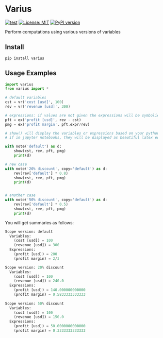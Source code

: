 # Varius
[![test](https://github.com/ChenchaoZhao/varius/actions/workflows/lint-test.yaml/badge.svg)](https://github.com/ChenchaoZhao/varius/actions/workflows/lint-test.yaml)
[![License: MIT](https://img.shields.io/badge/License-MIT-yellow.svg)](https://opensource.org/licenses/MIT)
[![PyPI version](https://pypip.in/v/varius/badge.png)](https://pypi.python.org/pypi/varius)

Perform computations using various versions of variables

## Install

`pip install varius`

## Usage Examples

```python
import varius
from varius import *

# default variables
cst = vr('cost [usd]', 100)
rev = vr('revenue [usd]', 300)

# expressions: if values are not given the expressions will be symbolic
pft = ex('profit [usd]', rev - cst)
pmg = ex('profit margin', pft.expr/rev)

# show() will display the variables or expressions based on your python env
# if in jupyter notebooks, they will be displayed as beautiful latex equations otherwise as plain texts

with note('default') as d:
    show(cst, rev, pft, pmg)
    print(d)

# new case
with note('20% discount', copy='default') as d:
    rev(rev['default'] * 0.8)
    show(cst, rev, pft, pmg)
    print(d)


# another case
with note('50% discount', copy='default') as d:
    rev(rev['default'] * 0.5)
    show(cst, rev, pft, pmg)
    print(d)

```

You will get summaries as follows:

```python
Scope version: default
  Variables:
    (cost [usd]) = 100
    (revenue [usd]) = 300
  Expressions:
    (profit [usd]) = 200
    (profit margin) = 2/3

Scope version: 20% discount
  Variables:
    (cost [usd]) = 100
    (revenue [usd]) = 240.0
  Expressions:
    (profit [usd]) = 140.000000000000
    (profit margin) = 0.5833333333333
    
Scope version: 50% discount
  Variables:
    (cost [usd]) = 100
    (revenue [usd]) = 150.0
  Expressions:
    (profit [usd]) = 50.0000000000000
    (profit margin) = 0.3333333333333
```
